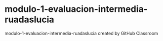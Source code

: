 # modulo-1-evaluacion-intermedia-ruadaslucia
modulo-1-evaluacion-intermedia-ruadaslucia created by GitHub Classroom
